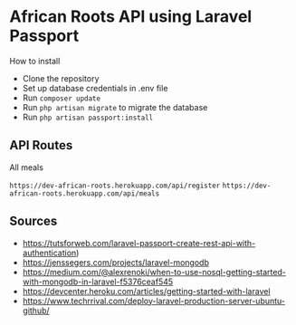 # African Roots API using Laravel Passport  
How to install
 - Clone the repository
 - Set up database credentials in .env file
 - Run `composer update`
 - Run `php artisan migrate` to migrate the database
 - Run `php artisan passport:install`

## API Routes

All meals

```https://dev-african-roots.herokuapp.com/api/register```
```https://dev-african-roots.herokuapp.com/api/meals```
## Sources

- https://tutsforweb.com/laravel-passport-create-rest-api-with-authentication)
- https://jenssegers.com/projects/laravel-mongodb
- https://medium.com/@alexrenoki/when-to-use-nosql-getting-started-with-mongodb-in-laravel-f5376ceaf545
- https://devcenter.heroku.com/articles/getting-started-with-laravel
- https://www.techrrival.com/deploy-laravel-production-server-ubuntu-github/
